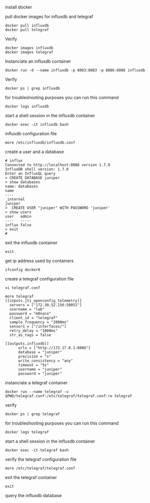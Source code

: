 install docker

pull docker images for influxdb and telegraf
```
docker pull influxdb
docker pull telegraf
```
Verify
```
docker images influxdb
docker images telegraf
```
Instanciate an influxdb container
```
docker run -d --name influxdb -p 8083:8083 -p 8086:8086 influxdb
```
Verify
```
docker ps | grep influxdb
```
for troubleshooting purposes you can run this command
```
docker logs influxdb
```
start a shell session in the influxdb container
```
docker exec -it influxdb bash
```
influxdb configuration file
```
more /etc/influxdb/influxdb.conf
```
create a user and a database
```
# influx
Connected to http://localhost:8086 version 1.7.0
InfluxDB shell version: 1.7.0
Enter an InfluxQL query
> CREATE DATABASE juniper
> show databases
name: databases
name
----
_internal
juniper
>  CREATE USER "juniper" WITH PASSWORD 'juniper'
> show users
user   admin
----   -----
influx false
> exit
# 
```
exit the influxdb container
```
exit
```
get ip address used by containers
```
ifconfig docker0
```

create a telegraf configuration file
```
vi telegraf.conf
```
```
more telegraf
[[inputs.jti_openconfig_telemetry]]
  servers = ["172.30.52.156:50051"]
  username = "lab"
  password = "m0naco"
  client_id = "telegraf"
  sample_frequency = "2000ms"
  sensors = ["/interfaces/"]
  retry_delay = "1000ms"
  str_as_tags = false

[[outputs.influxdb]]
      urls = ["http://172.17.0.1:8086"]
      database = "juniper"
      precision = "s"
      write_consistency = "any"
      timeout = "5s"
      username = "juniper"
      password = "juniper"
```
instanciate a telegraf container
```
docker run --name telegraf -v $PWD/telegraf.conf:/etc/telegraf/telegraf.conf:ro telegraf
```
verify
```
docker ps | grep telegraf
```
for troubleshooting purposes you can run this command
```
docker logs telegraf
```
start a shell session in the influxdb container
```
docker exec -it telegraf bash
```
verify the telegraf configuration file
```
more /etc/telegraf/telegraf.conf
```
exit the telegraf container
```
exit
```
query the influxdb database
```
```


